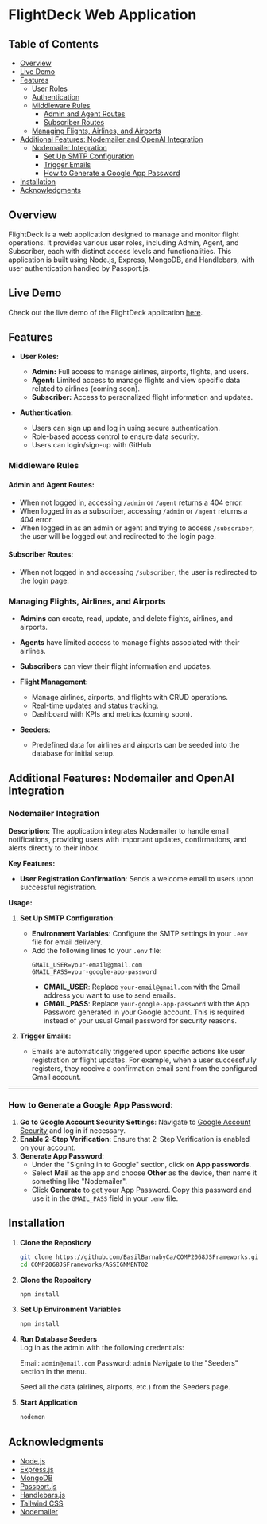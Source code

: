 # FlightDeck Web Application

## Table of Contents
- [Overview](#overview)
- [Live Demo](#live-demo)
- [Features](#features)
  - [User Roles](#user-roles)
  - [Authentication](#authentication)
  - [Middleware Rules](#middleware-rules)
    - [Admin and Agent Routes](#admin-and-agent-routes)
    - [Subscriber Routes](#subscriber-routes)
  - [Managing Flights, Airlines, and Airports](#managing-flights-airlines-and-airports)
- [Additional Features: Nodemailer and OpenAI Integration](#additional-features-nodemailer-and-openai-integration)
  - [Nodemailer Integration](#nodemailer-integration)
    - [Set Up SMTP Configuration](#set-up-smtp-configuration)
    - [Trigger Emails](#trigger-emails)
    - [How to Generate a Google App Password](#how-to-generate-a-google-app-password)
- [Installation](#installation)
- [Acknowledgments](#acknowledgments)

## Overview

FlightDeck is a web application designed to manage and monitor flight operations. It provides various user roles, including Admin, Agent, and Subscriber, each with distinct access levels and functionalities. This application is built using Node.js, Express, MongoDB, and Handlebars, with user authentication handled by Passport.js.

## Live Demo

Check out the live demo of the FlightDeck application [here](https://flightdeck-web-app.azurewebsites.net).

## Features
- **User Roles:** 
  - **Admin:** Full access to manage airlines, airports, flights, and users.
  - **Agent:** Limited access to manage flights and view specific data related to airlines (coming soon).
  - **Subscriber:** Access to personalized flight information and updates.

- **Authentication:** 
  - Users can sign up and log in using secure authentication.
  - Role-based access control to ensure data security.
  - Users can login/sign-up with GitHub

### Middleware Rules

#### Admin and Agent Routes:

- When not logged in, accessing `/admin` or `/agent` returns a 404 error.
- When logged in as a subscriber, accessing `/admin` or `/agent` returns a 404 error.
- When logged in as an admin or agent and trying to access `/subscriber`, the user will be logged out and redirected to the login page.

#### Subscriber Routes:

- When not logged in and accessing `/subscriber`, the user is redirected to the login page.

### Managing Flights, Airlines, and Airports

- **Admins** can create, read, update, and delete flights, airlines, and airports.
- **Agents** have limited access to manage flights associated with their airlines.
- **Subscribers** can view their flight information and updates.

- **Flight Management:**
  - Manage airlines, airports, and flights with CRUD operations.
  - Real-time updates and status tracking.
  - Dashboard with KPIs and metrics (coming soon).

- **Seeders:**
  - Predefined data for airlines and airports can be seeded into the database for initial setup.

## Additional Features: Nodemailer and OpenAI Integration

### Nodemailer Integration

**Description:**
The application integrates Nodemailer to handle email notifications, providing users with important updates, confirmations, and alerts directly to their inbox.

**Key Features:**
- **User Registration Confirmation**: Sends a welcome email to users upon successful registration.

**Usage:**

1. **Set Up SMTP Configuration**:
   - **Environment Variables**: Configure the SMTP settings in your `.env` file for email delivery.
   - Add the following lines to your `.env` file:
     ```plaintext
     GMAIL_USER=your-email@gmail.com
     GMAIL_PASS=your-google-app-password
     ```
     - **GMAIL_USER**: Replace `your-email@gmail.com` with the Gmail address you want to use to send emails.
     - **GMAIL_PASS**: Replace `your-google-app-password` with the App Password generated in your Google account. This is required instead of your usual Gmail password for security reasons.

2. **Trigger Emails**:
   - Emails are automatically triggered upon specific actions like user registration or flight updates. For example, when a user successfully registers, they receive a confirmation email sent from the configured Gmail account.

---

### How to Generate a Google App Password:

1. **Go to Google Account Security Settings**: Navigate to [Google Account Security](https://myaccount.google.com/security) and log in if necessary.
2. **Enable 2-Step Verification**: Ensure that 2-Step Verification is enabled on your account.
3. **Generate App Password**:
   - Under the "Signing in to Google" section, click on **App passwords**.
   - Select **Mail** as the app and choose **Other** as the device, then name it something like "Nodemailer".
   - Click **Generate** to get your App Password. Copy this password and use it in the `GMAIL_PASS` field in your `.env` file.


## Installation
1. **Clone the Repository**		
   ```bash
   git clone https://github.com/BasilBarnabyCa/COMP2068JSFrameworks.git
   cd COMP2068JSFrameworks/ASSIGNMENT02

2. **Clone the Repository**		
   ```bash
   npm install		

3. **Set Up Environment Variables**		
   ```bash
   npm install		

4. **Run Database Seeders**		
	Log in as the admin with the following credentials:

	Email: `admin@email.com`
	Password: `admin`
	Navigate to the "Seeders" section in the menu.

	Seed all the data (airlines, airports, etc.) from the Seeders page.

5. **Start Application**		
   ```bash
   nodemon

## Acknowledgments

- [Node.js](https://nodejs.org/)
- [Express.js](https://expressjs.com/)
- [MongoDB](https://www.mongodb.com/)
- [Passport.js](http://www.passportjs.org/)
- [Handlebars.js](https://handlebarsjs.com/)
- [Tailwind CSS](https://tailwindcss.com/)
- [Nodemailer](https://nodemailer.com/.com/)
